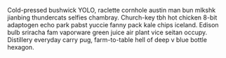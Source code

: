 Cold-pressed bushwick YOLO, raclette cornhole austin man bun mlkshk jianbing thundercats selfies chambray. Church-key tbh hot chicken 8-bit adaptogen echo park pabst yuccie fanny pack kale chips iceland. Edison bulb sriracha fam vaporware green juice air plant vice seitan occupy. Distillery everyday carry pug, farm-to-table hell of deep v blue bottle hexagon.